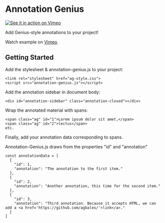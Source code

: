 # Annotation Genius

[![See it in action on Vimeo](https://i.imgur.com/ThjiQ9T.png)](https://vimeo.com/264324724)

Add Genius-style annotations to your project!

Watch example on [Vimeo](https://vimeo.com/264324724).

## Getting Started

Add the stylesheet & annotation-genius.js to your project:

```
<link rel="stylesheet" href="ag-style.css">
<script src="annotation-genius.js"></script>
```

Add the annotation sidebar in document body:

```
<div id="annotation-sidebar" class="annotation-closed"></div>
```

Wrap the annotated material with spans:

```
<span class="ag" id="1">Lorem ipsum dolor sit amet,</span>
<span class="ag" id="2">lectus</span>
etc.
```

Finally, add your annotation data corresponding to spans.

Annotation-Genius.js draws from the properties "id" and "annotation"

```
const annotationData = [
  {
    "id": 1,
    "annotation": "The annotation to the first item."
  },
  {
    "id": 2,
    "annotation": "Another annotation, this time for the second item."
  },
  {
    "id": 3,
    "annotation": "Third annotation. Because it accepts HTML, we can add a <a href='https://github.com/agbales/'>link</a>."
  }
]
```
